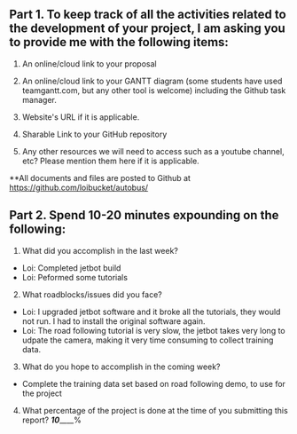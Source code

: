 Part 1. To keep track of all the activities related to the development of your project, I am asking you to provide me with the following items:
-----------
1. An online/cloud link to your proposal

2. An online/cloud link to your GANTT diagram (some students have used teamgantt.com, but any other tool is welcome) including the Github task manager.

3. Website's URL if it is applicable.

4. Sharable Link to your GitHub repository

5. Any other resources we will need to access such as a youtube channel, etc? Please mention them here if it is applicable.

  **All documents and files are posted to Github at https://github.com/loibucket/autobus/

Part 2. Spend 10-20 minutes expounding on the following:
------------
1. What did you accomplish in the last week?
- Loi: Completed jetbot build
- Loi: Peformed some tutorials

2. What roadblocks/issues did you face?
- Loi: I upgraded jetbot software and it broke all the tutorials, they would not run.  I had to install the original software again.
- Loi: The road following tutorial is very slow, the jetbot takes very long to udpate the camera, making it very time consuming to collect training data.

3. What do you hope to accomplish in the coming week?
- Complete the training data set based on road following demo, to use for the project

4. What percentage of the project is done at the time of you submitting this report? ___10_______%
